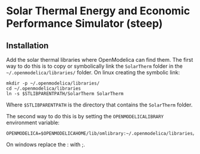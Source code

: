 # Solar Thermal Energy and Economic Performance Simulator (steep)

## Installation
Add the solar thermal libraries where OpenModelica can find them.  The first way to do this is to copy or symbolically link the `SolarTherm` folder in the `~/.openmodelica/libraries/` folder.  On linux creating the symbolic link:

```
mkdir -p ~/.openmodelica/libraries/
cd ~/.openmodelica/libraries
ln -s $STLIBPARENTPATH/SolarTherm SolarTherm
```

Where `$STLIBPARENTPATH` is the directory that contains the `SolarTherm` folder.

The second way to do this is by setting the `OPENMODELICALIBRARY` environment variable:

```
OPENMODELICA=$OPENMODELICAHOME/lib/omlibrary:~/.openmodelica/libraries/:$STLIBPARENTPATH
```

On windows replace the : with ;.
